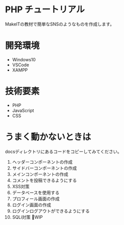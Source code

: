 # PHP チュートリアル
MakeITの教材で簡単なSNSのようなものを作成します。

# 開発環境
- Windows10
- VSCode
- XAMPP

# 技術要素
- PHP
- JavaScript
- CSS

# うまく動かないときは
docsディレクトリにあるコードをコピーしてみてください。  
1. ヘッダーコンポーネントの作成
2. サイドバーコンポーネントの作成
3. メインコンポーネントの作成
4. コメントを投稿できるようにする
5. XSS対策
6. データベースを使用する
7. プロフィール画面の作成
8. ログイン画面の作成
9. ログインログアウトができるようにする
10. SQLi対策
🚧WIP